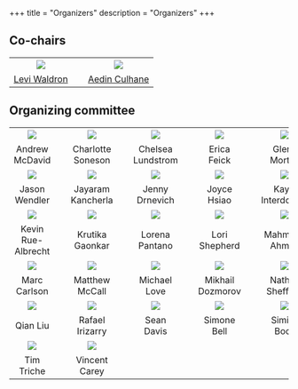 +++
title = "Organizers"
description = "Organizers"
+++

## Co-chairs

|       |   |     |
|:-----:|---|:---:|
| ![](../img/organizers/LeviWaldron.jpg) | &nbsp; | ![](../img/organizers/Aedin.jpg) |
| [Levi Waldron](mailto:lwaldron.research@gmail.com) | &nbsp;  | [Aedin Culhane](mailto:aedin@jimmy.harvard.edu) |

## Organizing committee

|       |   |     |   |      |   |      |   |      |
|:-----:|---|:---:|---|:----:|---|:----:|---|:----:|
| ![](../img/organizers/McDavid_A.jpg) | &nbsp; | ![](../img/organizers/CharlotteSoneson.jpg) | &nbsp; | ![](../img/organizers/avatar.png) | &nbsp; | ![](../img/organizers/feick_erica2020.png) | &nbsp; | ![](../img/organizers/avatar.png) |
| Andrew McDavid | &nbsp;  | Charlotte Soneson | &nbsp; | Chelsea Lundstrom | &nbsp; | Erica Feick | &nbsp; | Glenn Morton |
| ![](../img/organizers/avatar.png) | &nbsp; | ![](../img/organizers/avatar.png) | &nbsp; | ![](../img/organizers/JennyDrnevich.jpg) | &nbsp; | ![](../img/organizers/avatar.png) | &nbsp; | ![](../img/organizers/avatar.png) |
| Jason Wendler | &nbsp;  | Jayaram Kancherla | &nbsp; | Jenny Drnevich | &nbsp; | Joyce Hsiao | &nbsp; | Kayla Interdonato |
| ![](../img/organizers/KevinRueAlbrecht.jpg) | &nbsp; | ![](../img/organizers/avatar.png) | &nbsp; | ![](../img/organizers/LorenaPantano.jpeg) | &nbsp; | ![](../img/organizers/LoriShepherd.jpg) | &nbsp; | ![](../img/organizers/avatar.png) |
| Kevin Rue-Albrecht | &nbsp;  | Krutika Gaonkar | &nbsp; | Lorena Pantano | &nbsp; | Lori Shepherd | &nbsp; | Mahmoud Ahmed |
| ![](../img/organizers/avatar.png) | &nbsp; | ![](../img/organizers/MatthewMcCall.jpeg) | &nbsp; | ![](../img/organizers/michaellove.jpeg) | &nbsp; | ![](../img/organizers/MikhailDozmorov.jpg) | &nbsp; | ![](../img/organizers/avatar.png) |
| Marc Carlson | &nbsp;  | Matthew McCall | &nbsp; | Michael Love | &nbsp; | Mikhail Dozmorov | &nbsp; | Nathan Sheffield |
| ![](../img/organizers/QianLiu.jpg) | &nbsp; | ![](../img/organizers/RafaelIrizarry.jpg) | &nbsp; | ![](../img/organizers/SeanDavis.png) | &nbsp; | ![](../img/organizers/SimoneBell.jpg) | &nbsp; | ![](../img/organizers/SiminaBoca.png) |
| Qian Liu  | &nbsp;  | Rafael Irizarry | &nbsp; | Sean Davis | &nbsp; | Simone Bell | &nbsp; | Simina Boca |
| ![](../img/organizers/avatar.png) | &nbsp; | ![](../img/organizers/VincentCarey.png) | &nbsp; |  | &nbsp; |  | &nbsp; |  |
| Tim Triche | &nbsp;  | Vincent Carey | &nbsp; |  | &nbsp; |  | &nbsp; |  |


<!--
* Andrew McDavid
* Charlotte Soneson 
* Chelsea Lundstrom
* Erica Feick
* Glenn Morton
* Jason Wendler
* Jayaram Kancherla 
* Jenny Drnevich
* Joyce Hsiao
* Kayla Interdonato
* Kevin Rue-Albrecht
* Krutika Gaonkar
* Lorena Pantano
* Lori Shepherd
* Mahmoud Ahmed
* Marc Carlson
* Matthew McCall
* Michael Love
* Mikhail Dozmorov
* Nathan Sheffield
* Qian Liu 
* Rafael Irizarry
* Sean Davis
* Simone Bell
* Simina Boca
* Tim Triche
* Vincent Carey
-->
